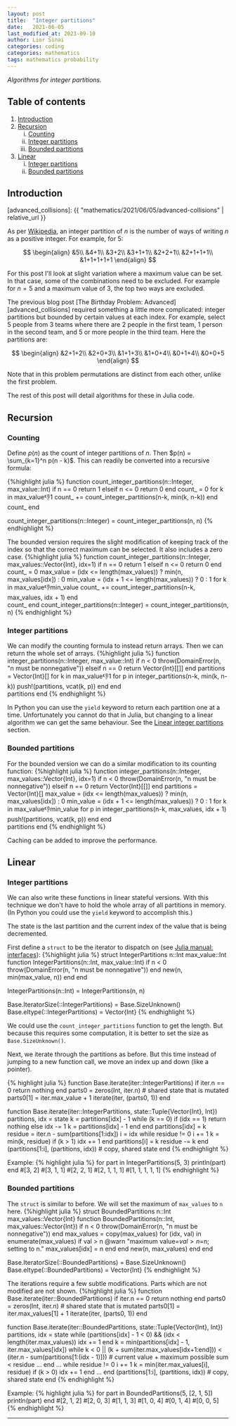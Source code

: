 ```yaml
---
layout: post
title:  "Integer partitions"
date:   2021-06-05
last_modified_at: 2023-09-10
author: Lior Sinai
categories: coding
categories: mathematics
tags: mathematics probability
---
```


_Algorithms for integer partitions._ 

<script src="https://cdn.plot.ly/plotly-2.25.2.min.js" charset="utf-8"></script>

## Table of contents

<ol>
    <li><a href="#introduction">Introduction</a></li>
    <li><a href="#recursion">Recursion</a>
        <ol type="i">
            <li><a href="#counting">Counting</a></li>
            <li><a href="#integer-partitions-recursion">Integer partitions</a></li>
            <li><a href="#bounded-partitions-recursion">Bounded partitions</a></li>
        </ol>
    </li>
    <li><a href="#linear">Linear</a>
        <ol type="i">
            <li><a href="#integer-partitions-linear">Integer partitions</a></li>
            <li><a href="#bounded-partitions-linear">Bounded partitions</a></li>
        </ol>
    </li>
</ol>

## Introduction

[wiki_partitions]: https://en.wikipedia.org/wiki/Partition_(number_theory)
[advanced_collisions]: {{ "mathematics/2021/06/05/advanced-collisions" | relative_url }}

As per [Wikipedia][wiki_partitions], an integer partition of $n$ is the number of ways of writing $n$ as a positive integer.
For example, for 5:

$$
\begin{align}
    &5\\
    &4+1\\
    &3+2\\
    &3+1+1\\
    &2+2+1\\
    &2+1+1+1\\
    &1+1+1+1+1
\end{align}
$$


For this post I'll look at slight variation where a maximum value can be set.
In that case, some of the combinations need to be excluded.
For example for $n=5$ and a maximum value of $3$, the top two ways are excluded.

The previous blog post [The Birthday Problem: Advanced][advanced_collisions] required something a little more complicated: integer partitions but bounded by certain values at each index.
For example, select 5 people from 3 teams where there are 2 people in the first team, 1 person in the second team, and 5 or more people in the third team. Here the partitions are:

$$
\begin{align}
    &2+1+2\\
    &2+0+3\\
    &1+1+3\\
    &1+0+4\\
    &0+1+4\\
    &0+0+5
\end{align}
$$

Note that in this problem permutations are distinct from each other, unlike the first problem.

The rest of this post will detail algorithms for these in Julia code.

## Recursion

### Counting

Define $p(n)$ as the count of integer partitions of $n$. Then $p(n) = \sum_{k=1}^n p(n - k)$. 
This can readily be converted into a recursive formula:

{%highlight julia %}
function count_integer_partitions(n::Integer, max_value::Int)
    if n == 0
        return 1
    elseif n <= 0
        return 0
    end
    count_ = 0
    for k in max_value:-1:1
        count_ += count_integer_partitions(n-k, min(k, n-k))
    end        
    count_
end

count_integer_partitions(n::Integer) = count_integer_partitions(n, n)
{% endhighlight %}

The bounded version requires the slight modification of keeping track of the index so that the correct maximum can be selected.
It also includes a zero case.
{%highlight julia %}
function count_integer_partitions(n::Integer, max_values::Vector{Int}, idx=1)
    if n == 0
        return 1
    elseif n <= 0
        return 0
    end
    count_ = 0
    max_value = (idx <= length(max_values)) ? min(n, max_values[idx]) : 0
    min_value = (idx + 1 <= length(max_values)) ? 0 : 1
    for k in max_value:-1:min_value
        count_ += count_integer_partitions(n-k, max_values, idx + 1)
    end    
    count_
end
count_integer_partitions(n::Integer) = count_integer_partitions(n, n)
{% endhighlight %}

<h3 id="integer-partitions-recursion"> Integer partitions </h3>

We can modify the counting formula to instead return arrays.
Then we can return the whole set of arrays.
{%highlight julia %}
function integer_partitions(n::Integer, max_value::Int)
    if n < 0
        throw(DomainError(n, "n must be nonnegative"))
    elseif n == 0
        return Vector{Int}[[]]
    end
    partitions = Vector{Int}[]
    for k in max_value:-1:1
        for p in integer_partitions(n-k, min(k, n-k))
            push!(partitions, vcat(k, p))
        end
    end        
    partitions
end
{% endhighlight %}

In Python you can use the `yield` keyword to return each partition one at a time.
Unfortunately you cannot do that in Julia, but changing to a linear algorithm we can get the same behaviour. 
See the [Linear integer partitions](#integer-partitions-linear) section.

<h3 id="bounded-partitions-recursion"> Bounded partitions </h3>

For the bounded version we can do a similar modification to its counting function:
{%highlight julia %}
function integer_partitions(n::Integer, max_values::Vector{Int}, idx=1)
    if n < 0
        throw(DomainError(n, "n must be nonnegative"))
    elseif n == 0 
        return Vector{Int}[[]]
    end
    partitions = Vector{Int}[]
    max_value = (idx <= length(max_values)) ? min(n, max_values[idx]) : 0
    min_value = (idx + 1 <= length(max_values)) ? 0 : 1
    for k in max_value:-1:min_value
        for p in integer_partitions(n-k, max_values, idx + 1)
            push!(partitions, vcat(k, p))
        end
    end    
    partitions
end
{% endhighlight %}

Caching can be added to improve the performance. 

## Linear
<h3 id="integer-partitions-linear"> Integer partitions </h3>

We can also write these functions in linear stateful versions. 
With this technique we don't have to hold the whole array of all partitions in memory.
(In Python you could use the `yield` keyword to accomplish this.)

The state is the last partition and the current index of the value that is being decremented.

First define a `struct` to be the iterator to dispatch on (see [Julia manual: interfaces](https://docs.julialang.org/en/v1/manual/interfaces/)):
{%highlight julia %}
struct IntegerPartitions
    n::Int
    max_value::Int
    function IntegerPartitions(n::Int, max_value::Int)
        if n < 0
            throw(DomainError(n, "n must be nonnegative"))
        end
        new(n, min(max_value, n))
    end
end

IntegerPartitions(n::Int) = IntegerPartitions(n, n)

Base.IteratorSize(::IntegerPartitions) = Base.SizeUnknown()
Base.eltype(::IntegerPartitions) = Vector{Int}
{% endhighlight %}

We could use the `count_integer_partitions` function to get the length.
But because this requires some computation, it is better to set the size as `Base.SizeUnknown()`.

Next, we iterate through the partitions as before.
But this time instead of jumping to a new function call, we move an index up and down (like a pointer).

{% highlight julia %}
function Base.iterate(iter::IntegerPartitions) 
    if iter.n == 0
        return nothing
    end
    parts0 = zeros(Int, iter.n) # shared state that is mutated
    parts0[1] = iter.max_value + 1
    iterate(iter, (parts0, 1))
end

function Base.iterate(iter::IntegerPartitions, state::Tuple{Vector{Int}, Int}) 
    partitions, idx = state
    k = partitions[idx] - 1
    while (k == 0)
        if (idx == 1)
            return nothing
        else
            idx -= 1
            k = partitions[idx] - 1
        end
    end
    partitions[idx] = k
    residue = iter.n - sum(partitions[1:idx])
    i = idx
    while residue != 0
        i += 1
        k = min(k, residue)
        if (k > 1)
            idx += 1
        end
        partitions[i] = k
        residue -= k
    end
    (partitions[1:i], (partitions, idx)) # copy, shared state
end
{% endhighlight %}

Example:
{% highlight julia %}
for part in IntegerPartitions(5, 3)
    println(part)
end
#[3, 2]
#[3, 1, 1]
#[2, 2, 1]
#[2, 1, 1, 1]
#[1, 1, 1, 1, 1]
{% endhighlight %}

<h3 id="bounded-partitions-linear"> Bounded partitions </h3>

The `struct` is similar to before.
We will set the maximum of `max_values` to `n` here.
{%highlight julia %}
struct BoundedPartitions
    n::Int
    max_values::Vector{Int}
    function BoundedPartitions(n::Int, max_values::Vector{Int})
        if n < 0
            throw(DomainError(n, "n must be nonnegative"))
        end
        max_values = copy(max_values)
        for (idx, val) in enumerate(max_values)
            if val > n
                @warn "maximum value=$val > n=$n; setting to n."
                max_values[idx] = n
            end
        end
        new(n, max_values)
    end
end

Base.IteratorSize(::BoundedPartitions) = Base.SizeUnknown()
Base.eltype(::BoundedPartitions) = Vector{Int}
{% endhighlight %}

The iterations require a few subtle modifications.
Parts which are not modified are not shown.
{%highlight julia %}
function Base.iterate(iter::BoundedPartitions) 
    if iter.n == 0
        return nothing
    end
    parts0 = zeros(Int, iter.n) # shared state that is mutated
    parts0[1] = iter.max_values[1] + 1 
    iterate(iter, (parts0, 1))
end

function Base.iterate(iter::BoundedPartitions, state::Tuple{Vector{Int}, Int}) 
    partitions, idx = state
    while (partitions[idx] - 1 < 0) && (idx < length(iter.max_values))
        idx += 1
    end
    k = min(partitions[idx] - 1, iter.max_values[idx])
    while k < 0 || 
        (k + sum(iter.max_values[idx+1:end])) < (iter.n - sum(partitions[1:(idx - 1)]))
        # current value + maximum possible sum < residue
        ...
    end
    ...
    while residue != 0
        i += 1
        k = min(iter.max_values[i], residue)
        if (k > 0)
            idx += 1
        end
        ...
    end
    (partitions[1:i], (partitions, idx)) # copy, shared state
end
{% endhighlight %}

Example:
{% highlight julia %}
for part in BoundedPartitions(5, [2, 1, 5])
    println(part)
end
#[2, 1, 2]
#[2, 0, 3]
#[1, 1, 3]
#[1, 0, 4]
#[0, 1, 4]
#[0, 0, 5]
{% endhighlight %}


---
